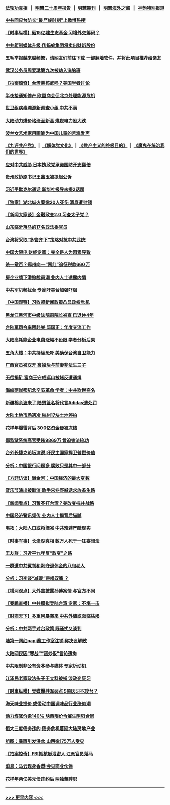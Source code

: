 #### [法轮功真相](https://github.com/gfw-breaker/truth/blob/master/README.md?t=0) &nbsp;&nbsp;|&nbsp;&nbsp; [明慧二十周年报告](https://github.com/gfw-breaker/mh-reports/blob/master/README.md?t=0) &nbsp;&nbsp;|&nbsp;&nbsp;[明慧期刊](https://github.com/gfw-breaker/mh-qikan) &nbsp;&nbsp;|&nbsp;&nbsp; [明慧海外之窗](https://github.com/gfw-breaker/mh-news/blob/master/README.md?t=0) &nbsp;&nbsp;|&nbsp;&nbsp; [神韵特别报道](https://github.com/gfw-breaker/mh-news/blob/master/shenyun.md?t=0)
#### [中共回应台防长“最严峻时刻”上微博热搜](../pages/nsc413/n13291224.md?t=10140801) 
#### [【时事纵横】砸15亿建生态基金 习增外交筹码？](../pages/nsc413/n13302741.md?t=10140801) 
#### [中共箝制媒体升级 传蚂蚁集团将卖出财新股份](../pages/nsc413/n13302549.md?t=10140801) 
#### 五毛举报越来越频繁，请网友们前往下载 [一键翻墙软件](https://github.com/gfw-breaker/ssr-accounts)，并将此项目推荐给亲友
#### [武汉公务员周爱琳第九次被劫入洗脑班](../pages/nsc413/n13301590.md?t=10140801) 
#### [【拍案惊奇】台湾需核武吗？美国学者讨论](../pages/nsc413/n13302126.md?t=10140801) 
#### [半夜接通知停产 欧盟商会促北京处理能源危机](../pages/nsc413/n13302433.md?t=10140801) 
#### [世卫组病毒溯源新调查小组 中共不满](../pages/nsc413/n13302420.md?t=10140801) 
#### [大陆动力煤价格涨至新高 煤炭电力股大跌](../pages/nsc413/n13302299.md?t=10140801) 
#### [波兰女艺术家用画笔为中国儿童的苦难发声](../pages/nsc413/n13301836.md?t=10140801) 
#### [《九评共产党》](https://github.com/begood0513/9ping.md/blob/master/README.md) &nbsp;|&nbsp; [《解体党文化》](../../../../jtdwh.md/blob/master/README.md)  &nbsp;|&nbsp; [《共产主义的终极目的》](../../../../gczydzjmd.md/blob/master/README.md) &nbsp;|&nbsp; [《魔鬼在统治我们的世界》](../../../../mgztzwmdsj.md/blob/master/README.md) 
#### [应对中共威胁 日本执政党承诺国防开支翻倍](../pages/nsc413/n13302227.md?t=10140801) 
#### [贵州政协原书记王富玉被提起公诉](../pages/nsc413/n13301740.md?t=10140801) 
#### [习近平默克尔通话 新华社报导未提2话题](../pages/nsc413/n13302150.md?t=10140801) 
#### [【独家】湖北纵火案逾20人死伤 消息遭封锁](../pages/nsc413/n13301487.md?t=10140801) 
#### [【新闻大家谈】金融政变2.0 习查太子党？](../pages/nsc413/n13301756.md?t=10140801) 
#### [山东临沂落马的17名政法委官员](../pages/nsc413/n13299770.md?t=10140801) 
#### [台湾将采取“多管齐下”策略对抗中共武统](../pages/nsc413/n13301946.md?t=10140801) 
#### [中国大限电 财经专家：完全是人为因素导致](../pages/nsc413/n13301724.md?t=10140801) 
#### [杀一儆百？郑州向一“网红”追征税款660万](../pages/nsc413/n13301379.md?t=10140801) 
#### [房企业绩下滑掀裁员潮 业内人士透露内情](../pages/nsc413/n13301236.md?t=10140801) 
#### [中共军机频扰台 专家吁美台加强吓阻](../pages/nsc413/n13301480.md?t=10140801) 
#### [【中国观察】习收紧新闻政策凸显政权危机](../pages/nsc413/n13301337.md?t=10140801) 
#### [黑龙江黑河市中级法院前院长被查 已退休4年](../pages/nsc413/n13301374.md?t=10140801) 
#### [台陆军司令率团赴美 邱国正：年度交流工作](../pages/nsc413/n13300903.md?t=10140801) 
#### [大陆高耗能企业电费涨幅不设限 学者分析后果](../pages/nsc413/n13300932.md?t=10140801) 
#### [五角大楼：中共持续恐吓 美确保台湾自卫能力](../pages/nsc413/n13300377.md?t=10140801) 
#### [广西官员被双开 离婚后与前妻非法生三子](../pages/nsc413/n13301048.md?t=10140801) 
#### [无偿捐矿 富商王守成巡山被堵反遭通缉](../pages/nsc413/n13300051.md?t=10140801) 
#### [海峡两岸都纪念辛亥革命 学者：中共欺世盗名](../pages/nsc413/n13300455.md?t=10140801) 
#### [新疆棉余波未了 陆男篮名将代言Adidas遭处罚](../pages/nsc413/n13300845.md?t=10140801) 
#### [大陆土地市场遇冷 杭州17块土地停拍](../pages/nsc413/n13300608.md?t=10140801) 
#### [花样年爆雷背后 300亿资金疑被冻结](../pages/nsc413/n13301055.md?t=10140801) 
#### [鄂监狱系统高官受贿9869万 曾迫害法轮功](../pages/nsc413/n13300719.md?t=10140801) 
#### [台外长捷克论坛演说 吁民主国家捍卫普世价值](../pages/nsc413/n13300775.md?t=10140801) 
#### [分析：中国银行问题多 腐败只是其中一部分](../pages/nsc413/n13300458.md?t=10140801) 
#### [【方菲访谈】谢金河：中国经济的最大变数](../pages/nsc413/n13300005.md?t=10140801) 
#### [音乐节演出被取消 歌手宋冬野喊话求放条生路](../pages/nsc413/n13300452.md?t=10140801) 
#### [【新闻看点】习暂不打台湾？美改变抗共战略](../pages/nsc413/n13300263.md?t=10140801) 
#### [中国经济警讯频传 业内人士揭背后猫腻](../pages/nsc413/n13300116.md?t=10140801) 
#### [韦拓：大陆人口或将骤减 中共难避严酷现实](../pages/nsc413/n13300707.md?t=10140801) 
#### [【时事军事】长津湖真相 数万人死于一狂妄想法](../pages/nsc413/n13297695.md?t=10140801) 
#### [王友群：习近平九年反“政变”之路](../pages/nsc413/n13299881.md?t=10140801) 
#### [一群遭中共冤判和剥夺退休金的八旬老人](../pages/nsc413/n13299080.md?t=10140801) 
#### [分析：习李谈“减碳”是唱双簧 ？](../pages/nsc413/n13299576.md?t=10140801) 
#### [【横河观点】大外宣披露孙傅案情 与官方不同](../pages/nsc413/n13300326.md?t=10140801) 
#### [【秦鹏直播】中共模拟登陆台湾 专家：不堪一击](../pages/nsc413/n13300279.md?t=10140801) 
#### [【财商天下】多重风暴袭来 中共外储或面临枯竭](../pages/nsc413/n13299714.md?t=10140801) 
#### [分析：中共两手对台政策 既骚扰又谈判](../pages/nsc413/n13300019.md?t=10140801) 
#### [陆第一网红papi酱工作室注销 称决议解散](../pages/nsc413/n13299943.md?t=10140801) 
#### [大陆网民因“寒战”“蛋炒饭”言论遭拘](../pages/nsc413/n13300302.md?t=10140801) 
#### [中共限制非公有资本参与媒体 专家析动机](../pages/nsc413/n13300121.md?t=10140801) 
#### [江泽民老家政法头子王立科被捕 涉政变反习](../pages/nsc413/n13300282.md?t=10140801) 
#### [【时事纵横】党媒爆共军弱点 5原因习不攻台？](../pages/nsc413/n13300129.md?t=10140801) 
#### [海天味业提价 或带动中国调味品行业涨价潮](../pages/nsc413/n13300080.md?t=10140801) 
#### [动力煤涨价逾140% 陕西限价令催生阴阳合同](../pages/nsc413/n13299958.md?t=10140801) 
#### [恒大三度债务违约 债务危机蔓延大陆房地产业](../pages/nsc413/n13299973.md?t=10140801) 
#### [组图：暴雨引发洪水 山西逾175万人受灾](../pages/nsc413/n13298787.md?t=10140801) 
#### [【拍案惊奇】FBI抓核艇泄密人 江派官员落马](../pages/nsc413/n13299677.md?t=10140801) 
#### [消息：马云现身香港 会见商业伙伴](../pages/nsc413/n13299921.md?t=10140801) 
#### [花样年两亿美元债违约后 两独董辞职](../pages/nsc413/n13299728.md?t=10140801) 

----
#### [ >>> 更早内容 <<< ](../indexes/nsc413-earlier.md)
